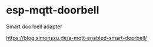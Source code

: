# esp-mqtt-doorbell
Smart doorbell adapter

https://blog.simonszu.de/a-mqtt-enabled-smart-doorbell/

